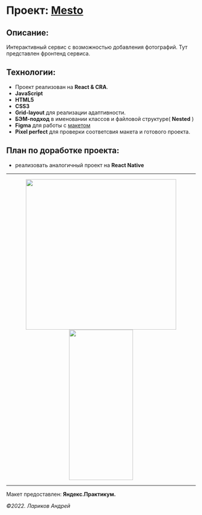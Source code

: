 # Проект: [Mesto][git]

[git]: https://github.com/larikov174/react-mesto-api-full

## Описание:

Интерактивный сервис с возможностью добавления фотографий.
Тут представлен фронтенд сервиса.

## Технологии:

- Проект реализован на **React & CRA**.
- **JavaScript**
- **HTML5**
- **CSS3**
- **Grid-layout** для реализации адаптивности.
- **БЭМ-подход** в именовании классов и файловой структуре( **Nested** )
- **Figma** для работы с [макетом](https://www.figma.com/file/2cn9N9jSkmxD84oJik7xL7/JavaScript.-Sprint-4?node-id=0%3A1)
- **Pixel perfect** для проверки соответсвия макета и готового проекта.

## План по доработке проекта:

- реализовать аналогичный проект на **React Native**


---

<p align="center">
<img src="https://github.com/larikov174/new_test/blob/main/img/mesto.gif" width="400px" height="400px">
<img src="https://github.com/larikov174/new_test/blob/main/img/mesto-320.gif" width="170px" height="400px" >
</p>

---

Макет предоставлен: **Яндекс.Практикум.**

_&copy;2022. Лариков Андрей_
